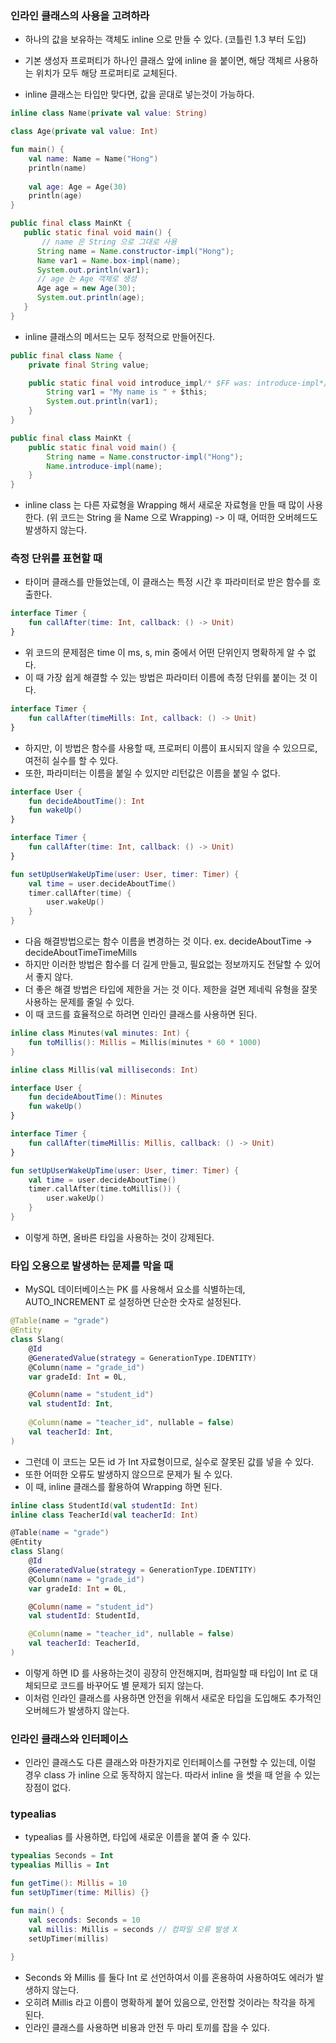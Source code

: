 ### 인라인 클래스의 사용을 고려하라

* 하나의 값을 보유하는 객체도 inline 으로 만들 수 있다. (코틀린 1.3 부터 도입)
* 기본 생성자 프로퍼티가 하나인 클래스 앞에 inline 을 붙이면, 해당 객체르 사용하는 위치가 모두 해당 프로퍼티로 교체된다.
 
* inline 클래스는 타입만 맞다면, 값을 곧대로 넣는것이 가능하다.

```kotlin
inline class Name(private val value: String)

class Age(private val value: Int)

fun main() {
    val name: Name = Name("Hong")
    println(name)
    
    val age: Age = Age(30)
    println(age)
}
```

```java
public final class MainKt {
   public static final void main() {
       // name 은 String 으로 그대로 사용
      String name = Name.constructor-impl("Hong");
      Name var1 = Name.box-impl(name);
      System.out.println(var1);
      // age 는 Age 객체로 생성
      Age age = new Age(30);
      System.out.println(age);
   }
}
```

* inline 클래스의 메서드는 모두 정적으로 만들어진다.

```java
public final class Name {
    private final String value;

    public static final void introduce_impl/* $FF was: introduce-impl*/(String $this) {
        String var1 = "My name is " + $this;
        System.out.println(var1);
    }
}

public final class MainKt {
    public static final void main() {
        String name = Name.constructor-impl("Hong");
        Name.introduce-impl(name);
    }
}
```

* inline class 는 다른 자료형을 Wrapping 해서 새로운 자료형을 만들 때 많이 사용한다. (위 코드는 String 을 Name 으로 Wrapping) -> 이 때, 어떠한 오버헤드도 발생하지 않는다.

### 측정 단위를 표현할 때 

* 타이머 클래스를 만들었는데, 이 클래스는 특정 시간 후 파라미터로 받은 함수를 호출한다.

```kotlin
interface Timer {
    fun callAfter(time: Int, callback: () -> Unit)
}
```

* 위 코드의 문제점은 time 이 ms, s, min 중에서 어떤 단위인지 명확하게 알 수 없다.
* 이 때 가장 쉽게 해결할 수 있는 방법은 파라미터 이름에 측정 단위를 붙이는 것 이다.

```kotlin
interface Timer {
    fun callAfter(timeMills: Int, callback: () -> Unit)
}
```

* 하지만, 이 방법은 함수를 사용할 때, 프로퍼티 이름이 표시되지 않을 수 있으므로, 여전히 실수를 할 수 있다.
* 또한, 파라미터는 이름을 붙일 수 있지만 리턴값은 이름을 붙일 수 없다.

```kotlin
interface User {
    fun decideAboutTime(): Int
    fun wakeUp()
}

interface Timer {
    fun callAfter(time: Int, callback: () -> Unit)
}

fun setUpUserWakeUpTime(user: User, timer: Timer) {
    val time = user.decideAboutTime()
    timer.callAfter(time) {
        user.wakeUp()
    }
}
```

* 다음 해결방법으로는 함수 이름을 변경하는 것 이다. ex. decideAboutTime -> decideAboutTimeTimeMills
* 하지만 이러한 방법은 함수를 더 길게 만들고, 필요없는 정보까지도 전달할 수 있어서 좋지 않다.
* 더 좋은 해결 방법은 타입에 제한을 거는 것 이다. 제한을 걸면 제네릭 유형을 잘못 사용하는 문제를 줄일 수 있다.
* 이 때 코드를 효율적으로 하려면 인라인 클래스를 사용하면 된다.

```kotlin
inline class Minutes(val minutes: Int) {
    fun toMillis(): Millis = Millis(minutes * 60 * 1000)
}

inline class Millis(val milliseconds: Int)

interface User {
    fun decideAboutTime(): Minutes
    fun wakeUp()
}

interface Timer {
    fun callAfter(timeMillis: Millis, callback: () -> Unit)
}

fun setUpUserWakeUpTime(user: User, timer: Timer) {
    val time = user.decideAboutTime()
    timer.callAfter(time.toMillis()) {
        user.wakeUp()
    }
}
```

* 이렇게 하면, 올바른 타입을 사용하는 것이 강제된다.

### 타입 오용으로 발생하는 문제를 막을 때 

* MySQL 데이터베이스는 PK 를 사용해서 요소를 식별하는데, AUTO_INCREMENT 로 설정하면 단순한 숫자로 설정된다.

```kotlin
@Table(name = "grade")
@Entity
class Slang(
    @Id
    @GeneratedValue(strategy = GenerationType.IDENTITY)
    @Column(name = "grade_id")
    var gradeId: Int = 0L,

    @Column(name = "student_id")
    val studentId: Int,
    
    @Column(name = "teacher_id", nullable = false)
    val teacherId: Int,
)
```

* 그런데 이 코드는 모든 id 가 Int 자료형이므로, 실수로 잘못된 값를 넣을 수 있다.
* 또한 어떠한 오류도 발생하지 않으므로 문제가 될 수 있다.
* 이 때, inline 클래스를 활용하여 Wrapping 하면 된다.

```kotlin
inline class StudentId(val studentId: Int)
inline class TeacherId(val teacherId: Int)

@Table(name = "grade")
@Entity
class Slang(
    @Id
    @GeneratedValue(strategy = GenerationType.IDENTITY)
    @Column(name = "grade_id")
    var gradeId: Int = 0L,

    @Column(name = "student_id")
    val studentId: StudentId,

    @Column(name = "teacher_id", nullable = false)
    val teacherId: TeacherId,
)
```

* 이렇게 하면 ID 를 사용하는것이 굉장히 안전해지며, 컴파일할 때 타입이 Int 로 대체되므로 코드를 바꾸어도 별 문제가 되지 않는다.
* 이처럼 인라인 클래스를 사용하면 안전을 위해서 새로운 타입을 도입해도 추가적인 오버헤드가 발생하지 않는다.

### 인라인 클래스와 인터페이스

* 인라인 클래스도 다른 클래스와 마찬가지로 인터페이스를 구현할 수 있는데, 이럴 경우 class 가 inline 으로 동작하지 않는다. 따라서 inline 을 썻을 때 얻을 수 있는 장점이 없다.

### typealias

* typealias 를 사용하면, 타입에 새로운 이름을 붙여 줄 수 있다.

```kotlin
typealias Seconds = Int
typealias Millis = Int

fun getTime(): Millis = 10
fun setUpTimer(time: Millis) {}

fun main() {
    val seconds: Seconds = 10
    val millis: Millis = seconds // 컴파일 오류 발생 X
    setUpTimer(millis)
    
}
```

* Seconds 와 Millis 를 둘다 Int 로 선언하여서 이를 혼용하여 사용하여도 에러가 발생하지 않는다. 
* 오히려 Millis 라고 이름이 명확하게 붙어 있음으로, 안전할 것이라는 착각을 하게 된다.
* 인라인 클래스를 사용하면 비용과 안전 두 마리 토끼를 잡을 수 있다.